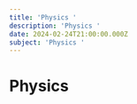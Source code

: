 ```yaml
---
title: 'Physics '
description: 'Physics '
date: 2024-02-24T21:00:00.000Z
subject: 'Physics '
---
```


# Physics 
